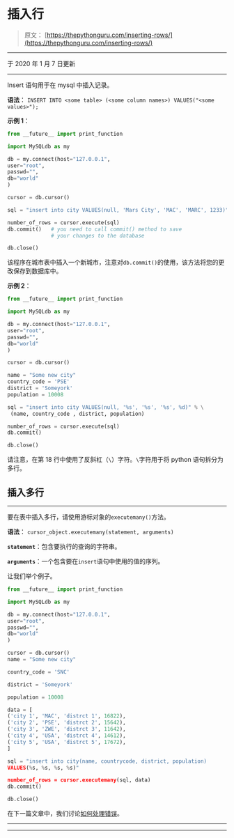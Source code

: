 # 插入行

> 原文： [https://thepythonguru.com/inserting-rows/](https://thepythonguru.com/inserting-rows/)

* * *

于 2020 年 1 月 7 日更新

* * *

Insert 语句用于在 mysql 中插入记录。

**语法**： `INSERT INTO <some table> (<some column names>) VALUES("<some values>");`

**示例 1**：

```py
from __future__ import print_function

import MySQLdb as my

db = my.connect(host="127.0.0.1",
user="root",
passwd="",
db="world"
)

cursor = db.cursor()

sql = "insert into city VALUES(null, 'Mars City', 'MAC', 'MARC', 1233)"

number_of_rows = cursor.execute(sql)
db.commit()   # you need to call commit() method to save 
              # your changes to the database

db.close()

```

该程序在城市表中插入一个新城市，注意对`db.commit()`的使用，该方法将您的更改保存到数据库中。

**示例 2**：

```py
from __future__ import print_function

import MySQLdb as my

db = my.connect(host="127.0.0.1",
user="root",
passwd="",
db="world"
)

cursor = db.cursor()

name = "Some new city"
country_code = 'PSE'
district = 'Someyork'
population = 10008

sql = "insert into city VALUES(null, '%s', '%s', '%s', %d)" % \
 (name, country_code , district, population)

number_of_rows = cursor.execute(sql)
db.commit()

db.close()

```

请注意，在第 18 行中使用了反斜杠（`\`）字符。`\`字符用于将 python 语句拆分为多行。

## 插入多行

* * *

要在表中插入多行，请使用游标对象的`executemany()`方法。

**语法**： `cursor_object.executemany(statement, arguments)`

**`statement`**：包含要执行的查询的字符串。

**`arguments`**：一个包含要在`insert`语句中使用的值的序列。

让我们举个例子。

```py
from __future__ import print_function

import MySQLdb as my

db = my.connect(host="127.0.0.1",
user="root",
passwd="",
db="world"
)

cursor = db.cursor()
name = "Some new city"

country_code = 'SNC'

district = 'Someyork'

population = 10008

data = [
('city 1', 'MAC', 'distrct 1', 16822),
('city 2', 'PSE', 'distrct 2', 15642),
('city 3', 'ZWE', 'distrct 3', 11642),
('city 4', 'USA', 'distrct 4', 14612),
('city 5', 'USA', 'distrct 5', 17672),
]

sql = "insert into city(name, countrycode, district, population) 
VALUES(%s, %s, %s, %s)"

number_of_rows = cursor.executemany(sql, data)
db.commit()

db.close()

```

在下一篇文章中，我们讨论[如何处理错误](/handling-errors/)。

* * *

* * *